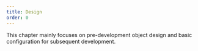 ```yaml
---
title: Design
order: 0
---
```

This chapter mainly focuses on pre-development object design and basic configuration for subsequent development.

